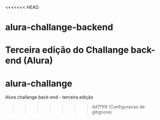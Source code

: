 <<<<<<< HEAD
# alura-challange-backend
Terceira edição do Challange back-end (Alura)
=======
# alura-challange
Alura challange back-end - terceira edição 
>>>>>>> dd7f1f8 (Configuracao de gitignore)
